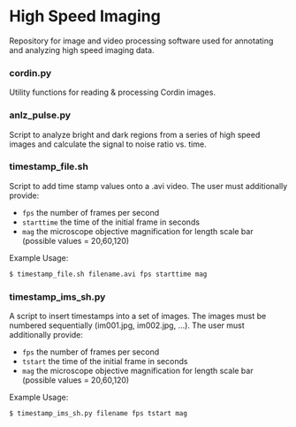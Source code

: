 # High Speed Imaging
Repository for image and video processing software used for annotating and analyzing high speed imaging data.

### cordin.py
Utility functions for reading & processing Cordin images.

### anlz_pulse.py
Script to analyze bright and dark regions from a series of high speed images and calculate the signal to noise ratio vs. time.

### timestamp_file.sh
Script to add time stamp values onto a .avi video. The user must additionally provide:
- `fps` the number of frames per second
- `starttime` the time of the initial frame in seconds
- `mag` the microscope objective magnification for length scale bar (possible values = 20,60,120)

Example Usage: 
```bash
$ timestamp_file.sh filename.avi fps starttime mag
```

### timestamp_ims_sh.py
A script to insert timestamps into a set of images. The images must be numbered sequentially (im001.jpg, im002.jpg, ...). The user must additionally provide:
- `fps` the number of frames per second
- `tstart` the time of the initial frame in seconds
- `mag` the microscope objective magnification for length scale bar (possible values = 20,60,120)

Example Usage:
```bash
$ timestamp_ims_sh.py filename fps tstart mag
```
